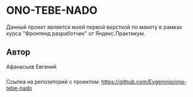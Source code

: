 # ONO-TEBE-NADO
Данный проект является моей первой версткой по макету в рамках курса "Фронтенд разработчик" от Яндекс.Практикум.
## Автор
Афанасьев Евгений
###
Ссылка на репозиторий с проектом: https://github.com/Evgeninio/ono-tebe-nado